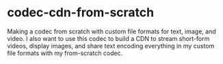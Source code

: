 # codec-cdn-from-scratch
Making a codec from scratch with custom file formats for text, image, and video. I also want to use this codec to build a CDN to stream short-form videos, display images, and share text encoding everything in my custom file formats with my from-scratch codec.
